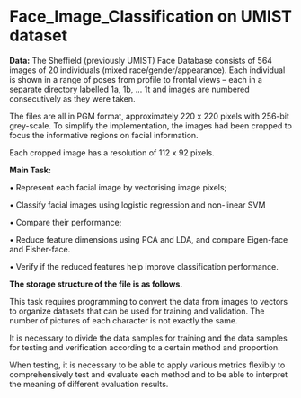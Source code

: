 # Face_Image_Classification on UMIST dataset
**Data:**
The Sheffield (previously UMIST) Face Database consists of 564 images of 20 individuals (mixed
race/gender/appearance). 
Each individual is shown in a range of poses from profile to frontal views –
each in a separate directory labelled 1a, 1b, … 1t and images are numbered consecutively as they were
taken. 

The files are all in PGM format, approximately 220 x 220 pixels with 256-bit grey-scale. 
To simplify the implementation, the images had been cropped to focus the informative regions 
on facial information.

Each cropped image has a resolution of 112 x 92 pixels.


**Main Task:**

• Represent each facial image by vectorising image pixels;

• Classify facial images using logistic regression and non-linear SVM

• Compare their performance;

• Reduce feature dimensions using PCA and LDA, and compare Eigen-face and Fisher-face.

• Verify if the reduced features help improve classification performance.


**The storage structure of the file is as follows.**

This task requires programming to convert the data from images to vectors to organize datasets that can
be used for training and validation.
The number of pictures of each character is not exactly the same.

It is necessary to divide the data samples for training and the data samples for testing and 
verification according to a certain method and proportion.

When testing, it is necessary to be able to apply various metrics flexibly to comprehensively test and
evaluate each method and to be able to interpret the meaning of different evaluation results.
